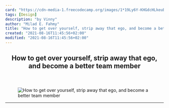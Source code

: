 ```yaml
---
card: "https://cdn-media-1.freecodecamp.org/images/1*19Ly6Y-KHGdcHLkeuBSuyg.png"
tags: [Design]
description: "by Vinny"
author: "Milad E. Fahmy"
title: "How to get over yourself, strip away that ego, and become a better team member"
created: "2021-08-16T11:45:56+02:00"
modified: "2021-08-16T11:45:56+02:00"
---
```

<div class="site-wrapper">
<main id="site-main" class="site-main outer">
<div class="inner">
<article class="post-full post tag-design tag-technology tag-ux tag-web-development tag-programming ">
<header class="post-full-header">
<h1 class="post-full-title">How to get over yourself, strip away that ego, and become a better team member</h1>
</header>
<figure class="post-full-image">
<picture>
<source media="(max-width: 700px)" sizes="1px" srcset="data:image/gif;base64,R0lGODlhAQABAIAAAAAAAP///yH5BAEAAAAALAAAAAABAAEAAAIBRAA7 1w">
<source media="(min-width: 701px)" sizes="(max-width: 800px) 400px,
(max-width: 1170px) 700px,
1400px" srcset="https://cdn-media-1.freecodecamp.org/images/1*19Ly6Y-KHGdcHLkeuBSuyg.png 300w,
https://cdn-media-1.freecodecamp.org/images/1*19Ly6Y-KHGdcHLkeuBSuyg.png 600w,
https://cdn-media-1.freecodecamp.org/images/1*19Ly6Y-KHGdcHLkeuBSuyg.png 1000w,
https://cdn-media-1.freecodecamp.org/images/1*19Ly6Y-KHGdcHLkeuBSuyg.png 2000w">
<img onerror="this.style.display='none'" src="https://cdn-media-1.freecodecamp.org/images/1*19Ly6Y-KHGdcHLkeuBSuyg.png" alt="How to get over yourself, strip away that ego, and become a better team member">
</picture>
</figure>
<section class="post-full-content">
<div class="post-content medium-migrated-article">
</div>
<hr>
</section>
</article>
</div>
</main>
</div>
<!-- Google Tag Manager (noscript) -->
<!-- End Google Tag Manager (noscript) -->
